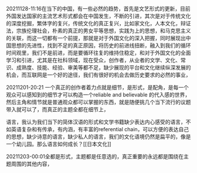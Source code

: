 20211128-11:16在当下的中国，有一些必然的趋势，首先是文艺形式的更新，目前外国发达国家的主流艺术形式都会在中国发生，不断的引进，其次是对于传统文化的深度挖掘，繁体字的复兴，传统文化的真正复兴，比如家文化，人本文化，辩证法，宗族伦理社会，朴素的真正的男女平等思想，实践为上的思想，和马克思主义的关联，而这一切都有一个前提，那就是对于外国文化的深入把握，同时展现出中国思想的先进性，找到不足的真正原因，将历史的前进线扭断，融入到我们的循环时间观里，我们不是前进，而是要循环往复的维持住稳定，和对于外国文化的全面学习和引进，尤其是在社科领域，现在受众，创作者，从业者的文学、文化、常识、成熟度、技能、经验、审美等都不足，缺少展现的平台和文化继续纵深发展的机会，而互联网是一个好的途径，我们有很好的机会去做历史要求的必然的事业，

20211201-20:21
一个真正的创作者着力点就是细节，是形式，是配角，是每一个观众可以感知到的细节才可以构造一个reliable and believable 的代入感的世界，然后主角和情节就是普通观众都可以掌握的东西，就是随便挑几个当下流行的议题带入就可以了，而真正的主题全都在细节上，

语言，我认为我们当下的简体汉语的形式和文学书籍缺少表达内心感受的语言，不如英语复杂和有传承，有内涵，有丰富的referential chain，可以方便的表达自己的思想，缺少诗意的语言，缺少私人的语言，我们的文化语境仍然是扁平的，像是一个幼儿园。那么语言如何成长？[[日本文化]]


20211203-00:01全都是形式，主题都是任意选的，真正重要的永远都是围绕在主题周围的其他内容，